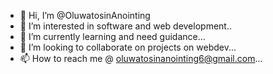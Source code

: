 - 👋 Hi, I’m @OluwatosinAnointing
- 👀 I’m interested in software and web development..
- 🌱 I’m currently learning and need guidance...
- 💞️ I’m looking to collaborate on projects on webdev...
- 📫 How to reach me @ oluwatosinanointing6@gmail.com...

<!---
OluwatosinAnointing/OluwatosinAnointing is a ✨ special ✨ repository because its `README.md` (this file) appears on your GitHub profile.
You can click the Preview link to take a look at your changes.
--->

